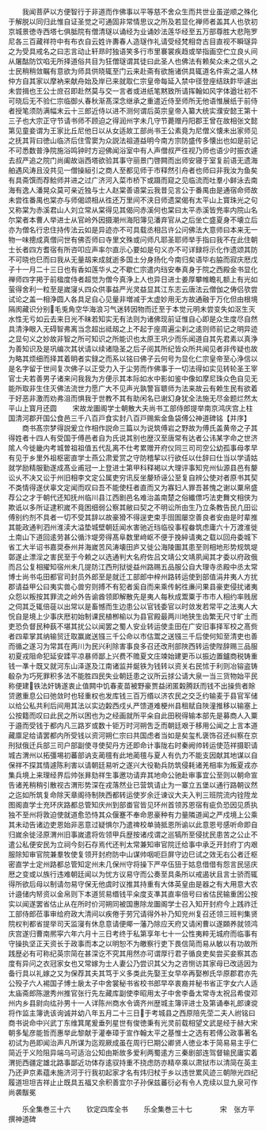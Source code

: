 <!-- { "loadSidebar": true } -->
　　我闻菩萨以方便智行于非道而作佛事以平等慈不舍众生而共世业虽逆顺之殊化于解脱以同归此惟自证圣觉之可通固非常情思议之所及若显化禅师者盖其人也欤初京城景徳寺西塔七俱胝院有僧清璲以诵经为业诵妙法莲华经至五万部尊胜大悲陁罗尼各三百藏祥符中有布衣自云姓许夀春人造璲作礼请受经梵相竒古目直视不瞬璲异之为受具戒名之曰志言动止轩昻时独语笑多行市里褰裳疾趋或举指画空伫立良乆间从屠酤防饮啗无所择道俗共目为狂僧璲谓其徒曰此圣人也佛法有赖矣众未之信乆之士民稍稍敛瞩有意欲为师具供晓辄至门云来赴斋有欲施诸供具辄道名件索之温人林仲方自其家以摩衲来献舟始及岸已来就取仁宗皇帝每延入禁中径登座结趺飰毕遽出未尝揖也王公士庻召即赴然莫与交一言者或进纸笔黙致所请挥翰如风字体遒壮初不可晓后无不验仁宗临御乆春秋渐髙深念继承之重遣近侍至师所无他语惟展纸于前侍者授笔须防满幅末云十三郎近侍以进不测何谓后英宗皇帝入纂大统实濮安懿王第十三子也大宗正守节请书师不顾迫之得润州字未几守节薨赠丹阳郡王曾在故相张文懿第见童妾谓为王家比丘尼他日以从女适故工部尚书王公素竟为尼僧义懐未出家师见之抚其背曰徳山临济后住雪窦为众説法祖道益明今南方宗防盛传多懐出也如是前记不可悉数普浄院施浴鸣钟时方迎佛闻浴室中有人声僧叔严徃视乃师也语少时振衣遽去叔严追之院门尚阖故诣西塔欲验其事守丽景门啓闗而出师安寝于室复前语无遗海舶遇风涛且没共见一僧操絙引之商人至都见师于市释然引舟者也师曰非我汝为鱼矣有具斋馔而荐鲙师并进之过广济河入菜市桥下或蹑而窥之见临流而吐羣小鲜泳去南海有逸人潘晃众莫可亲近独与士人赵棠善语棠云我昔见言公于番禺由是通宿命师故未尝徃番禺也棠亦与师偈颂相从徃还万里间不浃日师遗棠偈有太平山上寳珠光之句又称棠为赤溪君山人刘立常从棠得见其偈问赤溪何也棠曰太平赤溪皆兠率内院山名尔棠者本曹人举进士从官岭外因摄潮州海阳簿见潘弃官从之后坐亡盛夏身不壊立后亦为僧名行忠住持传法云如是异迹亦不可具载丞相吕许公问佛法大意师曰本来无一物一味摠成真僧问世有佛否师曰寺里文殊或问师凡耶圣耶师举手指曰我不在此住朝士长者四方耆宿有所咨叩应声率尔直示心要如是句义亦不可详録将示化作遗颂其防不可晓也巳而曰我从无量刼来成就逝多国土分身扬化今南归矣语毕右脇而寂庆厯戊子十一月二十三日也有香如莲华乆之不歇仁宗遣内珰安奉真身于院之西殿金书显化禅师四字掲于前楹度侍者超觉为僧今真浄上人也异日进士姜厚攀帷瞻礼额上有光如萤得舍利一粒至是嵗寖乆四众供事益严光灵益显其江东志云唐法云僧伽之俦侣欤尝试论之盖一相浄圆人各具足自心见量非増减于太虚妙用无方故通融于万化但由根境隔阂藏识分别毛兎角空华海浪习气迷转因物而迁至于本觉元明未尝变失如沤生灭水性无亏如云去来日光不昧若知实无有法则为诸佛现前证惟自心即是众生度尽自然具清浄眼入无碍智弗离当念超出祗刼之上不起于座周遍尘刹之逺则师前记之明异迹之显句义之妙故非智之所可知识之所能识也太原王巩少而乐闻道自其先君素以真浄为善知识及是巩编次其状请以续诸隐圣之后子阅其所纪皆众所共闻见者非传疑也故为略其烦细而择其着眀者实録之而系以铭曰佛子云何号为显化仁宗皇帝至心浄信以是名字留于世间复次佛子以正受力入于尘劳而作佛事于一切法得如实见转轮圣王宰官士夫若善男子诸来问我我为方便示其本际如水中影如鉴中像如摩尼珠众色自见无能所取非生住灭佛法流世力愿广大不见声光孰警盲聩师为法来故云有赖生民有欲着于好恶非激而劝弗沮而惧我于世教不其有助闲名已谢幻身犹全法施无尽金题烂然太平山上寳月还圆
　　宋故龙圗阁学士朝散大夫尚书工部侍郎提举南京鸿庆宫上柱国清河郡开国公食邑三千八百戸食实封八百戸赐紫金鱼袋傅公神道碑铭【并序】
　　商书髙宗梦得説爰立作相作説命三篇以为说筑傅岩之野故为傅氏盖黄帝之子其得姓者十四人有受国于傅邑者自为氏说其别也歴汉至唐常有达者公讳某字命之世济隂人今徙畿内考城曽祖祖值五代乱离不仕考累赠开府仪同三司司空公幼孤事母孝早有见于乡里外祖枢密直学士燕公肃爱赏之守防稽挈以行欲任以仕辞曰仕当以学请姑就学励精服勤遂成髙业甫冠一上登进士第甲科释褐以大理评事知兖州仙源县邑有嫠讼乆不决又讼于州旧相李文定公属吏穷讯反坐嫠矫诬公至复自辨公使对者原书其契不类情得遂伏辜文定闻而叹曰吾不能使枉者直而又为寡妇人罪吾甚愧之谢以粟帛盛荐公之才于朝代还知抚州临川县江西剧邑名难治盖南楚之俗纎僄巧法吏舞文相侠为欺诋以多所证逮积嵗不竟困细弱公察其敝曰契之不明讼所由生乃立条教告民凢田讼傅别约剂不具者一切不受其辞以故豪猾不得逞吏束手囹圄屡空善良者安由是时辈推其能政通判泗州淮渎大溢垫城壁朝廷闻水害驰近珰临役事程畚筑虑庸六十万渡淮徙土南山下道回逺劳甚公循汴堤旁得髙阜数里﨑岖不便于挽綷请夷之载以回舟委城下省工大半诏书嘉奨泰州并海嵗苦风涛壊田庐又徙公海陵圗其患至则相地形势规筑堤鄣遂止漂淫之害民至于今赖之以选通判大名府佐吕文靖公文靖夙闻其才委以府政俄而吕公复相擢知宿州未几提防江西刑狱徙益州路赐五品服公自大理寺丞殿中丞太常博士尚书屯田都官司封员外郎至是就迁工部郎中梓州路转运使到部值涓井夷人方扰郡请益甲公曰夷实兽心兽穷则搏不有犯者奚自而来乘传躬徃亷问果县豪吏侵扰诸夷众怨以叛按其罪流之岭外告谕酋领即解散先是夷人每秋成鬻粟于市市人相约率贱居之伺其乏辄倍蓰以出常以是畜憾而生边患公以官钱委官以时敛发若常平之法夷人大恱自是境上少事庆厯初始制课民植栁榆以为县官殿最两川地狭生齿繁无尺寸旷土而吏恐负督民种蓺不堪其扰公以闻罢之蜀人安业转运使圭田在广安旧事择军校之髙赀者四辈掌其纳输贸迁取赢嵗送镪三千公命以市估鬻之送镪三千后使何知至清吏也善而循之遂习为常其在两川为民兴利除害事良多召还改刑部陜西转运使陛辞赐三品服初夏戎阻命犯延安蹂平凉暴师鄙上兴费不赡夏文庄竦始建更币以振边置鑪商税铸重钱一凖十既又就河东山泽遂及江南诸监并烻铁为钱转以资关右民怵于利则冶镕盗铸殽杂为巧死罪积多法不能胜四民失业朝廷患之议所云捄公请大泉一当三货物始平民称便建铁法奸铸遂衷止值闗中饥春麦苗被野豪贾益闭匿糓腾跃而钱不出操赀者賖贷邀重息公曰弛敛时也轻重权也发库钱三百万缗以济农民之交乏约输麦于县官军储以给公私共利后间用其法以实边糓西戍乆严馈道难梗州县租赋自陜潼推移以输塞上公按籍而叹曰此民之所以困也为之经画就所平籴自此田税得输本部先是募商人入粟于邉而受钱于都内凡三路岁或数十钜万时河朔吿乏而朝廷艰于移用公闻之上言本道藏廪足给请罢都内所受钱以资河朔仁宗曰共国虑者当如是矣玺札褒饰召还纠察在京刑狱俄迁兵部三司户部副使寻使契丹方还即命计事陇右时秦阙帅转运使范祥摄职请城古渭州以拓彊埸初蕃部讷支蔺氊有此地蔺氊与夏人有仇力不能支因献其地谋以自保祥不探其情遽陈利害以请朝廷易听之遂兴大役勒兵防筑侵耗诸羌相率为叛夏戎亦集兵境上来理经界后帅张昪劾祥生事邀功请弃其地命公驰赴审事宜公至则以朝命宣告诸羌稍稍引散视古渭形势深在戎落然业已营筑请止为一寨立五堡以通行路朝议然之迄如所筑复命除天章阁待制陜西都转运使岁余迁谏议大夫入判三班院流内铨陞龙图阁直学士充环庆路都总管知庆州到部畨官皆见环州首领苏恩宿有疵负恐因见质执独不至州将敦迫使就道愈恐恃其众偃蹇不奉命恩豪种有力量隣道闻之严戍境上公乘其未动告诸边吏恩始非恶意过疑惧尔乃遣禆校单骑抵恩所谕以此意恩号感听命即自归嵗余徙泾原渭州旧事嵗遣将佐领甲兵歴按诸戍谓之巡犒所至侵扰民患苦之公止不遣公私便安民为立祠今刻石存焉代还判太常兼知审官院迁给事中承乏开封府丁内艰服除知审官院兼羣牧使复领开封府防中山谋帅咽呃巨屏守边巳试之效无右公者迁枢密直学士定州路都总管知定州未几保州守将操下严卒伍狃于姑息借借有怨言民惩庆厯之变或以族行违难朝廷闻以为忧方议易守而公奏至具条所以戒遏状且言士骄而辄得所欲后母以制请勿易守保无他虞时议推其持重有大体英皇由是器之有大用意大农计邉储内帑资以金帛则下本道贸易缗钱平籴度支凖其直率倍号曰省估民输重困公按实以闻遂罢省估止从在所时价河朔同被国惠除龙圗阁学士召入知开封府今上践祚迁工部侍郎莅事审给府政大清间以疾倦于劳冗请得外补乃知兖州复召还领三班判集贤院权判都省提举司天监寖有休息意请便鄊一藩乃除应天府又请闲曹以遂頥养就领鸿庆宫遂归曹南熈寜六年六月十三日考终于私第享年七十一公性夷粹无城府而临事有守操执坚正天资长于政事而本之以明恕不为皦察行吏下畏信简而易从敏以有功故所践歴必有可称纪英宗简在甚深讫不究其用然亦可谓厚行君子循良吏矣尝买妾察其态度有异问之衣冠家女也又常嫁为士人妻公乃尝识其父为之咨恻访其家母已改适因为备行具以礼嫁之又为保荐其夫其笃于义多类此先娶王女早卒再娶栁氏华原郡君亦先公殁子六人裼国子博士扆太子中舍裳秘书省校书郎早卒衷裔并秘书省正字女六人适太庙斋郎陈邈秀州推官张行先左藏库副使李昭用太子中舍李备太常寺太祝吕希俊邓州内乡县尉向纮孙男十一人详陈州商水令谪齐州歴城主簿评进士及第诵奉礼郎谏谠将作监主簿诜该询诚并幼八年五月二十三日于考城县之西原陪先茔二夫人祔铭曰商书说命中兴武丁东维箕尾爰垂列星世有俊徳秉有光灵前载相望文武是经于赫大宋朝多髦彦能哲而惠举此黎献于灌奉璋于宣作翰太平之基惟士之选有若傅公政事著名初试为邑即闻治声凡所谋为迄观厥成虽在周行巳期公卿贤人徳业本于简易易主乎仁简近于义险阻异端乌可适治公知由斯故多爱利两蜀逺方三秦剧部连驾督输民庸实着渭扼西疆定雄北路事鄙近功体存逺驭持重不挠虑防亦精卒乘以肃狱市以清简在英主乃还尹京素蕴未施济河于行我初起家才名有炜归杖于乡以违世累风迹三朝隙光四纪履道坦坦吉祥止止既具五福又余积善宜尔子孙保兹蕃衍必有令人克续以显九泉可作尚袭黻冕













　　乐全集巻三十六
　　钦定四库全书
　　乐全集巻三十七　　　　宋　张方平　撰神道碑
